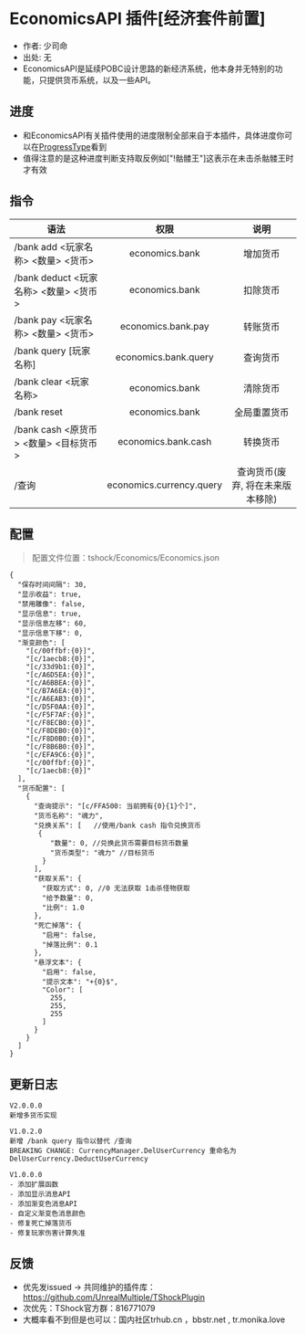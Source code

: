 # EconomicsAPI 插件[经济套件前置]

- 作者: 少司命
- 出处: 无
- EconomicsAPI是延续POBC设计思路的新经济系统，他本身并无特别的功
能，只提供货币系统，以及一些API。

## 进度
- 和EconomicsAPI有关插件使用的进度限制全部来自于本插件，具体进度你可以在[ProgressType](Enumerates/ProgressType.cs)看到
- 值得注意的是这种进度判断支持取反例如["!骷髅王"]这表示在未击杀骷髅王时才有效
## 指令

| 语法                            |            权限            |         说明         |
|-------------------------------|:------------------------:|:------------------:|
| /bank add <玩家名称> <数量> <货币>    |      economics.bank      |        增加货币        |
| /bank deduct <玩家名称> <数量> <货币> |      economics.bank      |        扣除货币        |
| /bank pay <玩家名称> <数量> <货币>    |    economics.bank.pay    |        转账货币        |
| /bank query [玩家名称]            |   economics.bank.query   |        查询货币        |
| /bank clear <玩家名称>            |      economics.bank      |        清除货币        |
| /bank reset                   |      economics.bank      |       全局重置货币       |
| /bank cash <原货币> <数量> <目标货币>  |   economics.bank.cash    |        转换货币        |
| /查询                           | economics.currency.query | 查询货币(废弃, 将在未来版本移除) |

## 配置
> 配置文件位置：tshock/Economics/Economics.json
```json5
{
  "保存时间间隔": 30,
  "显示收益": true,
  "禁用雕像": false,
  "显示信息": true,
  "显示信息左移": 60,
  "显示信息下移": 0,
  "渐变颜色": [
    "[c/00ffbf:{0}]",
    "[c/1aecb8:{0}]",
    "[c/33d9b1:{0}]",
    "[c/A6D5EA:{0}]",
    "[c/A6BBEA:{0}]",
    "[c/B7A6EA:{0}]",
    "[c/A6EAB3:{0}]",
    "[c/D5F0AA:{0}]",
    "[c/F5F7AF:{0}]",
    "[c/F8ECB0:{0}]",
    "[c/F8DEB0:{0}]",
    "[c/F8D0B0:{0}]",
    "[c/F8B6B0:{0}]",
    "[c/EFA9C6:{0}]",
    "[c/00ffbf:{0}]",
    "[c/1aecb8:{0}]"
  ],
  "货币配置": [
    {
      "查询提示": "[c/FFA500: 当前拥有{0}{1}个]",
      "货币名称": "魂力",
      "兑换关系": [   //使用/bank cash 指令兑换货币
       {
          "数量": 0, //兑换此货币需要目标货币数量
          "货币类型": "魂力" //目标货币
        }
      ],
      "获取关系": {
        "获取方式": 0, //0 无法获取 1击杀怪物获取
        "给予数量": 0,
        "比例": 1.0
      },
      "死亡掉落": {
        "启用": false,
        "掉落比例": 0.1
      },
      "悬浮文本": {
        "启用": false,
        "提示文本": "+{0}$",
        "Color": [
          255,
          255,
          255
        ]
      }
    }
  ]
}
```

## 更新日志

```
V2.0.0.0
新增多货币实现

V1.0.2.0
新增 /bank query 指令以替代 /查询
BREAKING CHANGE: CurrencyManager.DelUserCurrency 重命名为 DelUserCurrency.DeductUserCurrency

V1.0.0.0
- 添加扩展函数
- 添加显示消息API
- 添加渐变色消息API
- 自定义渐变色消息颜色
- 修复死亡掉落货币
- 修复玩家伤害计算失准
```

## 反馈
- 优先发issued -> 共同维护的插件库：https://github.com/UnrealMultiple/TShockPlugin
- 次优先：TShock官方群：816771079
- 大概率看不到但是也可以：国内社区trhub.cn ，bbstr.net , tr.monika.love
